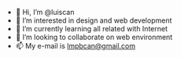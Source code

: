 - 👋 Hi, I’m @luiscan
- 👀 I’m interested in design and web development
- 🌱 I’m currently learning all related with Internet
- 💞️ I’m looking to collaborate on web environment
- 📫 My e-mail is lmpbcan@gmail.com

<!---
luiscan/luiscan is a ✨ special ✨ repository because its `README.md` (this file) appears on your GitHub profile.
You can click the Preview link to take a look at your changes.
--->
